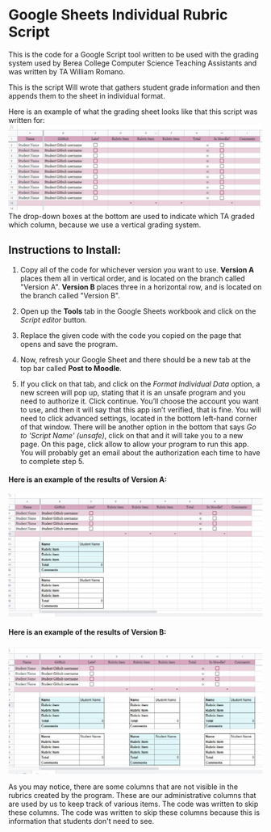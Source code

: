 # Google Sheets Individual Rubric Script
This is the code for a Google Script tool written to be used with the grading system used by Berea College Computer Science Teaching Assistants and was written by TA William Romano. 

This is the script Will wrote that gathers student grade information and then appends them to the sheet in individual format. 

Here is an example of what the grading sheet looks like that this script was written for: 
![image](Example_of_grading_sheet.JPG)
The drop-down boxes at the bottom are used to indicate which TA graded which column, because we use a vertical grading system. 

## Instructions to Install:
1. Copy all of the code for whichever version you want to use. **Version A** places them all in vertical order, and is located on the branch called "Version A". **Version B** places three in a horizontal row, and is located on the branch called "Version B".

2. Open up the **Tools** tab in the Google Sheets workbook and click on the *Script editor* button. 

3. Replace the given code with the code you copied on the page that opens and save the program. 

4. Now, refresh your Google Sheet and there should be a new tab at the top bar called **Post to Moodle**.

5. If you click on that tab, and click on the *Format Individual Data* option, a new screen will pop up, stating that it is an unsafe program and you need to authorize it. Click continue. You’ll choose the account you want to use, and then it will say that this app isn’t verified, that is fine. You will need to click advanced settings, located in the bottom left-hand corner of that window. There will be another option in the bottom that says *Go to 'Script Name' (unsafe)*, click on that and it will take you to a new page. On this page, click allow to allow your program to run this app. You will probably get an email about the authorization each time to have to complete step 5. 

#### Here is an example of the results of Version A: 
![image](Version_A_example.JPG)

#### Here is an example of the results of Version B:
![image](Version_B_example.JPG)

As you may notice, there are some columns that are not visible in the rubrics created by the program. These are our administrative columns that are used by us to keep track of various items. The code was written to skip these columns. The code was written to skip these columns because this is information that students don't need to see. 




